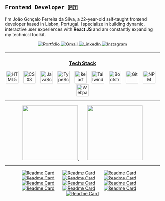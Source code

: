 ## **`Frontend Developer 🇵🇹`**
I'm João Gonçalo Ferreira da Silva, a 22-year-old self-taught frontend developer based in Lisbon, Portugal. I specialize in building dynamic, interactive user experiences with **React JS** and am constantly expanding my technical toolkit.
<div align="center" style="margin-bottom: 20px;">
  <a href="https://joaoportfolio.com" target="_blank">
  <img src="https://img.shields.io/badge/Portfolio-white?style=for-the-badge&logo=gleam" alt="Portfolio">
</a>
  <a href="mailto:joaosilva7875@gmail.com" target="_blank">
    <img src="https://img.shields.io/badge/Gmail-D14836?style=for-the-badge&logo=gmail&logoColor=white" alt="Gmail">
  </a>
  <a href="https://www.linkedin.com/in/jo%C3%A3o-silva-8992b4221/" target="_blank">
    <img src="https://img.shields.io/badge/LinkedIn-0A66C2?style=for-the-badge&logo=linkedin&logoColor=white" alt="LinkedIn">
  </a>
  <a href="https://www.instagram.com/wombajuan" target="_blank">
    <img src="https://img.shields.io/badge/Instagram-E4405F?style=for-the-badge&logo=instagram&logoColor=white" alt="Instagram">
  </a>
</div>

---

<h3 align="center"><ins>Tech Stack</ins></h3>
<div align="center">
  <img src="https://cdn.jsdelivr.net/gh/devicons/devicon/icons/html5/html5-original.svg" width="40" alt="HTML5" />&nbsp;&nbsp;&nbsp;
  <img src="https://cdn.jsdelivr.net/gh/devicons/devicon/icons/css3/css3-original.svg" width="40" alt="CSS3" />&nbsp;&nbsp;&nbsp;
  <img src="https://cdn.jsdelivr.net/gh/devicons/devicon/icons/javascript/javascript-original.svg" width="40" height="40" alt="JavaScript" />&nbsp;&nbsp;&nbsp;
  <img src="https://cdn.jsdelivr.net/gh/devicons/devicon/icons/typescript/typescript-original.svg" width="40" height="40" alt="TypeScript" />&nbsp;&nbsp;&nbsp;
  <img src="https://cdn.jsdelivr.net/gh/devicons/devicon/icons/react/react-original.svg" width="40" height="40" alt="React" />&nbsp;&nbsp;&nbsp;
  <img src="https://cdn.jsdelivr.net/gh/devicons/devicon/icons/tailwindcss/tailwindcss-original.svg" width="40" height="40" alt="Tailwind CSS" />&nbsp;&nbsp;&nbsp;
  <img src="https://cdn.jsdelivr.net/gh/devicons/devicon@latest/icons/bootstrap/bootstrap-original.svg" width="40" height="40" alt="Bootstrap" />&nbsp;&nbsp;&nbsp;
  <img src="https://cdn.jsdelivr.net/gh/devicons/devicon/icons/git/git-original.svg" width="40" height="40" alt="Git" />&nbsp;&nbsp;&nbsp;
  <img src="https://cdn.jsdelivr.net/gh/devicons/devicon/icons/npm/npm-original-wordmark.svg" width="40" height="40" alt="NPM" />&nbsp;&nbsp;&nbsp;
  <img src="https://cdn.jsdelivr.net/gh/devicons/devicon/icons/webpack/webpack-original.svg" width="40" height="40" alt="Webpack" />
</div>

---

<div align="center">
  <a href="https://github.com/anuraghazra/github-readme-stats">
    <img height="180em" src="https://github-readme-stats.vercel.app/api?username=Joaosilva27&show_icons=true&theme=tokyonight&include_all_commits=true&count_private=true"/>
  </a>
  &nbsp;&nbsp;&nbsp;&nbsp;&nbsp;&nbsp;
  <a href="https://github.com/anuraghazra/github-readme-stats">
    <img height="180em" src="https://github-readme-stats.vercel.app/api/top-langs/?username=Joaosilva27&layout=compact&langs_count=7&theme=tokyonight"/>
  </a>
</div>

---

<div align="center">
  
[![Readme Card](https://github-readme-stats.vercel.app/api/pin/?username=Joaosilva27&repo=Portfolio&theme=tokyonight)](https://github.com/Joaosilva27/Portfolio)&nbsp;&nbsp;&nbsp;&nbsp;&nbsp;&nbsp;
[![Readme Card](https://github-readme-stats.vercel.app/api/pin/?username=Joaosilva27&repo=QuillNot_Paraphraser&theme=tokyonight)](https://github.com/Joaosilva27/QuillNot_Paraphraser)&nbsp;&nbsp;&nbsp;&nbsp;&nbsp;&nbsp;
[![Readme Card](https://github-readme-stats.vercel.app/api/pin/?username=Joaosilva27&repo=Grocery-List2.0&theme=tokyonight)](https://github.com/Joaosilva27/Grocery-List2.0)&nbsp;&nbsp;&nbsp;&nbsp;&nbsp;&nbsp;
[![Readme Card](https://github-readme-stats.vercel.app/api/pin/?username=Joaosilva27&repo=Modern-Amazon&theme=tokyonight)](https://github.com/Joaosilva27/Modern-Amazon)&nbsp;&nbsp;&nbsp;&nbsp;&nbsp;&nbsp;
[![Readme Card](https://github-readme-stats.vercel.app/api/pin/?username=Joaosilva27&repo=skin-tone-match-ai&theme=tokyonight)](https://github.com/Joaosilva27/skin-tone-match-ai)&nbsp;&nbsp;&nbsp;&nbsp;&nbsp;&nbsp;
[![Readme Card](https://github-readme-stats.vercel.app/api/pin/?username=Joaosilva27&repo=trivia-game-buzz&theme=tokyonight)](https://github.com/Joaosilva27/trivia-game-buzz)&nbsp;&nbsp;&nbsp;&nbsp;&nbsp;&nbsp;
[![Readme Card](https://github-readme-stats.vercel.app/api/pin/?username=Joaosilva27&repo=Tobimasu-Music&theme=tokyonight)](https://github.com/Joaosilva27/Tobimasu-Music)&nbsp;&nbsp;&nbsp;&nbsp;&nbsp;&nbsp;
[![Readme Card](https://github-readme-stats.vercel.app/api/pin/?username=Joaosilva27&repo=idlsmartbar&theme=tokyonight)](https://github.com/Joaosilva27/idlsmartbar)&nbsp;&nbsp;&nbsp;&nbsp;&nbsp;&nbsp;
[![Readme Card](https://github-readme-stats.vercel.app/api/pin/?username=Joaosilva27&repo=pokemontcg&theme=tokyonight)](https://github.com/Joaosilva27/pokemontcg)&nbsp;&nbsp;&nbsp;&nbsp;&nbsp;&nbsp;
[![Readme Card](https://github-readme-stats.vercel.app/api/pin/?username=Joaosilva27&repo=Pokedex-Emerald&theme=tokyonight)](https://github.com/Joaosilva27/Pokedex-Emerald)&nbsp;&nbsp;&nbsp;&nbsp;&nbsp;&nbsp;
[![Readme Card](https://github-readme-stats.vercel.app/api/pin/?username=Joaosilva27&repo=PhotoBooth&theme=tokyonight)](https://github.com/Joaosilva27/PhotoBooth)&nbsp;&nbsp;&nbsp;&nbsp;&nbsp;&nbsp;
[![Readme Card](https://github-readme-stats.vercel.app/api/pin/?username=Joaosilva27&repo=tweex&theme=tokyonight)](https://github.com/Joaosilva27/tweex)&nbsp;&nbsp;&nbsp;&nbsp;&nbsp;&nbsp;
[![Readme Card](https://github-readme-stats.vercel.app/api/pin/?username=Joaosilva27&repo=weather&theme=tokyonight)](https://github.com/Joaosilva27/weather)
</div>
